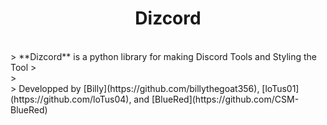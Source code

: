 <h1 align="center">Dizcord</h1>
<br>
> **Dizcord** is a python library for making Discord Tools and Styling the Tool
> <br>
> <br>
> Developped by [Billy](https://github.com/billythegoat356), [loTus01](https://github.com/loTus04), and [BlueRed](https://github.com/CSM-BlueRed)
